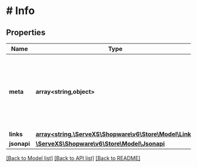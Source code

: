 # # Info

## Properties

Name | Type | Description | Notes
------------ | ------------- | ------------- | -------------
**meta** | **array<string,object>** | Non-standard meta-information that can not be represented as an attribute or relationship. |
**links** | [**array<string,\ServeXS\Shopware\v6\Store\Model\Link>**](Link.md) |  | [optional]
**jsonapi** | [**\ServeXS\Shopware\v6\Store\Model\Jsonapi**](Jsonapi.md) |  | [optional]

[[Back to Model list]](../../README.md#models) [[Back to API list]](../../README.md#endpoints) [[Back to README]](../../README.md)
